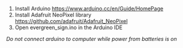 1. Install Arduino https://www.arduino.cc/en/Guide/HomePage
2. Install Adafruit NeoPixel library https://github.com/adafruit/Adafruit_NeoPixel
3. Open evergreen_sign.ino in the Arduino IDE

*Do not connect arduino to computer while power from batteries is on*